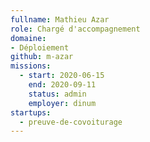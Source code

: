 ```yaml
---
fullname: Mathieu Azar
role: Chargé d'accompagnement
domaine:
- Déploiement
github: m-azar
missions:
  - start: 2020-06-15
    end: 2020-09-11
    status: admin
    employer: dinum
startups:
  - preuve-de-covoiturage
---
```

